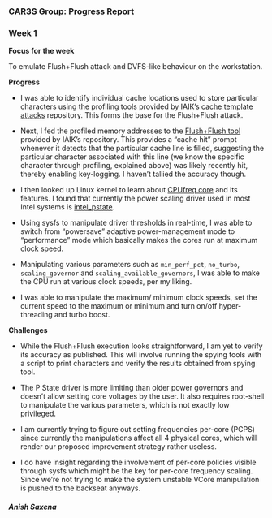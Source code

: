 ### CAR3S Group: Progress Report

### Week 1

  

**Focus for the week**

  

To emulate Flush+Flush attack and DVFS-like behaviour on the workstation.

  

**Progress**

  

* I was able to identify individual cache locations used to store particular characters using the profiling tools provided by IAIK’s [cache template attacks](https://github.com/IAIK/cache_template_attacks) repository. This forms the base for the Flush+Flush attack.

  

* Next, I fed the profiled memory addresses to the [Flush+Flush tool](https://github.com/IAIK/flush_flush) provided by IAIK’s repository. This provides a “cache hit” prompt whenever it detects that the particular cache line is filled, suggesting the particular character associated with this line (we know the specific character through profiling, explained above) was likely recently hit, thereby enabling key-logging. I haven’t tallied the accuracy though.

  

* I then looked up Linux kernel to learn about [CPUfreq core](https://www.kernel.org/doc/html/latest/admin-guide/pm/cpufreq.html) and its features. I found that currently the power scaling driver used in most Intel systems is [intel_pstate](https://www.kernel.org/doc/html/latest/admin-guide/pm/intel_pstate.html).

* Using sysfs to manipulate driver thresholds in real-time, I was able to switch from “powersave” adaptive power-management mode to “performance” mode which basically makes the cores run at maximum clock speed.

  

* Manipulating various parameters such as `min_perf_pct`, `no_turbo`, `scaling_governor` and `scaling_available_governors`, I was able to make the CPU run at various clock speeds, per my liking.

  

* I was able to manipulate the maximum/ minimum clock speeds, set the current speed to the maximum or minimum and turn on/off hyper-threading and turbo boost.

  

**Challenges**

  

* While the Flush+Flush execution looks straightforward, I am yet to verify its accuracy as published. This will involve running the spying tools with a script to print characters and verify the results obtained from spying tool.

  

* The P State driver is more limiting than older power governors and doesn’t allow setting core voltages by the user. It also requires root-shell to manipulate the various parameters, which is not exactly low privileged.

  

* I am currently trying to figure out setting frequencies per-core (PCPS) since currently the manipulations affect all 4 physical cores, which will render our proposed improvement strategy rather useless.

  

* I do have insight regarding the involvement of per-core policies visible through sysfs which might be the key for per-core frequency scaling. Since we’re not trying to make the system unstable VCore manipulation is pushed to the backseat anyways.

  

##### Anish Saxena
